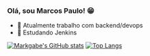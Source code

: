 ### Olá, sou Marcos Paulo! 😁

- 🔭 Atualmente trabalho com backend/devops
- 🌱 Estudando Jenkins

[![Markgabe's GitHub stats](https://github-readme-stats.vercel.app/api?username=markgabe&count_private=true&theme=dracula&show_icons=true)](https://github.com/anuraghazra/github-readme-stats)
[![Top Langs](https://github-readme-stats.vercel.app/api/top-langs/?username=markgabe&theme=dracula&layout=compact)](https://github.com/anuraghazra/github-readme-stats)
